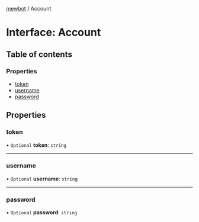 [mewbot](../README.md) / Account

# Interface: Account

## Table of contents

### Properties

- [token](Account.md#token)
- [username](Account.md#username)
- [password](Account.md#password)

## Properties

### token

• `Optional` **token**: `string`

___

### username

• `Optional` **username**: `string`

___

### password

• `Optional` **password**: `string`

